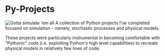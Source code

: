 # Py-Projects
![Gotta simulate 'em all](https://i.imgur.com/NgzaZuO.jpg)
A collection of Python projects I've completed focused on simulation - namely, stochastic processes and physical models.

These projects were particularly instrumental in becoming comfortable with "Pythonic" code (i.e. exploiting Python's high level capabilities) to recreate physical models in relatively few lines of code. 

